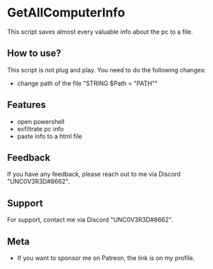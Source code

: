 
# GetAllComputerInfo
This script saves almost every valuable info about the pc to a file.

## How to use?

This script is not plug and play. You need to do the following changes:

- change path of the file "STRING $Path = "PATH""


## Features

- open powershell 
- exfiltrate pc info
- paste info to a html file



## Feedback

If you have any feedback, please reach out to me via Discord "UNC0V3R3D#8662".






## Support

For support, contact me via  Discord "UNC0V3R3D#8662".


## Meta


- If you want to sponsor me on Patreon, the link is on my profile.


